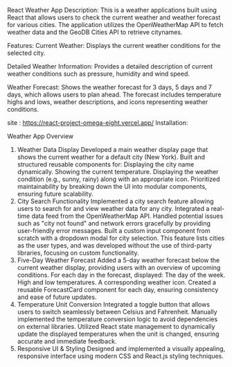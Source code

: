 React Weather App
Description:
This is a weather applications built using React that allows users to check the current weather and weather forecast for various cities. The application utilizes the OpenWeatherMap API to fetch weather data and the GeoDB Cities API to retrieve citynames. 

Features:
Current Weather: Displays the current weather conditions for the selected city.

Detailed Weather Information: Provides a detailed description of current weather conditions such as pressure, humidity and wind speed.

Weather Forecast: Shows the weather forecast for 3 days, 5 days and 7 days, which allows users to plan ahead. The forecast includes temperature highs and lows, weather descriptions, and icons representing weather conditions.


site : https://react-project-omega-eight.vercel.app/
Installation:




Weather App Overview
1. Weather Data Display
Developed a main weather display page that shows the current weather for a default city (New York).
Built and structured reusable components for:
Displaying the city name dynamically.
Showing the current temperature.
Displaying the weather condition (e.g., sunny, rainy) along with an appropriate icon.
Prioritized maintainability by breaking down the UI into modular components, ensuring future scalability.
2. City Search Functionality
Implemented a city search feature allowing users to search for and view weather data for any city.
Integrated a real-time data feed from the OpenWeatherMap API.
Handled potential issues such as "city not found" and network errors gracefully by providing user-friendly error messages.
Built a custom input component from scratch with a dropdown modal for city selection. This feature lists cities as the user types, and was developed without the use of third-party libraries, focusing on custom functionality.
3. Five-Day Weather Forecast
Added a 5-day weather forecast below the current weather display, providing users with an overview of upcoming conditions.
For each day in the forecast, displayed:
The day of the week.
High and low temperatures.
A corresponding weather icon.
Created a reusable ForecastCard component for each day, ensuring consistency and ease of future updates.
4. Temperature Unit Conversion
Integrated a toggle button that allows users to switch seamlessly between Celsius and Fahrenheit.
Manually implemented the temperature conversion logic to avoid dependencies on external libraries.
Utilized React state management to dynamically update the displayed temperatures when the unit is changed, ensuring accurate and immediate feedback.
5. Responsive UI & Styling
Designed and implemented a visually appealing, responsive interface using modern CSS and React.js styling techniques.

